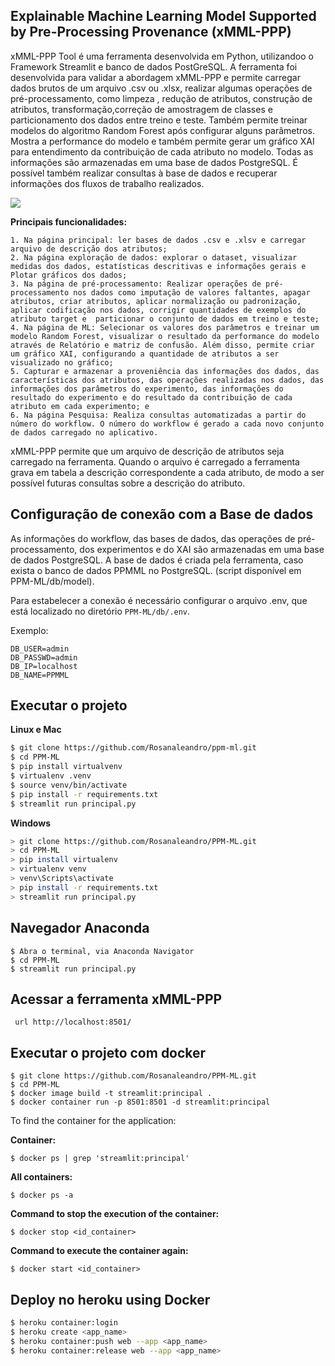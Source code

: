 ## Explainable Machine Learning Model Supported by Pre-Processing Provenance (xMML-PPP)

xMML-PPP Tool é uma ferramenta desenvolvida em Python, utilizandoo o Framework Streamlit e  banco de dados PostGreSQL. A ferramenta foi desenvolvida para validar a abordagem xMML-PPP e permite carregar dados brutos de um arquivo .csv ou .xlsx, realizar algumas operações de pré-processamento, como  limpeza , redução de atributos, construção de atributos, transformação,correção de amostragem de classes e particionamento dos dados entre treino e teste. Também permite treinar modelos do algoritmo Random Forest após configurar alguns parâmetros. Mostra a performance do modelo e também permite  gerar um gráfico XAI para entendimento da contribuição de cada atributo no modelo. Todas as informações são armazenadas em uma base de dados PostgreSQL.  É possível também realizar consultas à base de dados e recuperar informações dos fluxos  de trabalho realizados.

![](img/TELA-FERRAMENTA.png)

**Principais funcionalidades:**

```
1. Na página principal: ler bases de dados .csv e .xlsv e carregar arquivo de descrição dos atributos;
2. Na página exploração de dados: explorar o dataset, visualizar medidas dos dados, estatísticas descritivas e informações gerais e Plotar gráficos dos dados;
3. Na página de pré-processamento: Realizar operações de pré-processamento nos dados como imputação de valores faltantes, apagar atributos, criar atributos, aplicar normalização ou padronização, aplicar codificação nos dados, corrigir quantidades de exemplos do atributo target e  particionar o conjunto de dados em treino e teste;
4. Na página de ML: Selecionar os valores dos parâmetros e treinar um modelo Random Forest, visualizar o resultado da performance do modelo através de Relatório e matriz de confusão. Além disso, permite criar um gráfico XAI, configurando a quantidade de atributos a ser visualizado no gráfico;
5. Capturar e armazenar a proveniência das informações dos dados, das características dos atributos, das operações realizadas nos dados, das informações dos parâmetros do experimento, das informações do resultado do experimento e do resultado da contribuição de cada atributo em cada experimento; e
6. Na página Pesquisa: Realiza consultas automatizadas a partir do número do workflow. O número do workflow é gerado a cada novo conjunto de dados carregado no aplicativo.
```

xMML-PPP permite que um arquivo de descrição de atributos seja carregado na ferramenta. Quando o arquivo é carregado a ferramenta grava em tabela a descrição correspondente a cada atributo, de modo a ser possível futuras consultas sobre a descrição do atributo. 

## Configuração de conexão com a Base de dados

As informações do workflow, das bases de dados, das operações de pré-processamento, dos experimentos e do XAI são armazenadas em uma base de dados PostgreSQL. A base de dados é criada pela ferramenta, caso exista o banco de dados PPMML no PostgreSQL.  (script disponível em PPM-ML/db/model).

Para estabelecer a conexão é necessário configurar o arquivo .env, que está localizado no diretório  ```PPM-ML/db/.env```.

Exemplo:
```
DB_USER=admin
DB_PASSWD=admin
DB_IP=localhost
DB_NAME=PPMML
```

## Executar o projeto

**Linux e Mac**

```bash
$ git clone https://github.com/Rosanaleandro/ppm-ml.git
$ cd PPM-ML
$ pip install virtualvenv
$ virtualenv .venv
$ source venv/bin/activate
$ pip install -r requirements.txt
$ streamlit run principal.py
```

**Windows**

```bash
> git clone https://github.com/Rosanaleandro/PPM-ML.git
> cd PPM-ML
> pip install virtualenv
> virtualenv venv
> venv\Scripts\activate
> pip install -r requirements.txt
> streamlit run principal.py
```

## Navegador Anaconda 

```
$ Abra o terminal, via Anaconda Navigator 
$ cd PPM-ML
$ streamlit run principal.py
```
## Acessar a ferramenta xMML-PPP

``` url http://localhost:8501/```

## Executar o projeto com docker 

```
$ git clone https://github.com/Rosanaleandro/PPM-ML.git
$ cd PPM-ML
$ docker image build -t streamlit:principal .
$ docker container run -p 8501:8501 -d streamlit:principal
```

To find the container for the application: 

**Container:**
```
$ docker ps | grep 'streamlit:principal'
```

**All containers:**
```
$ docker ps -a
```

**Command to stop the execution of the container:**
```
$ docker stop <id_container>
```

**Command to execute the container again:**
```
$ docker start <id_container>
```
## Deploy no heroku using Docker

```bash
$ heroku container:login
$ heroku create <app_name>
$ heroku container:push web --app <app_name>
$ heroku container:release web --app <app_name>
```





